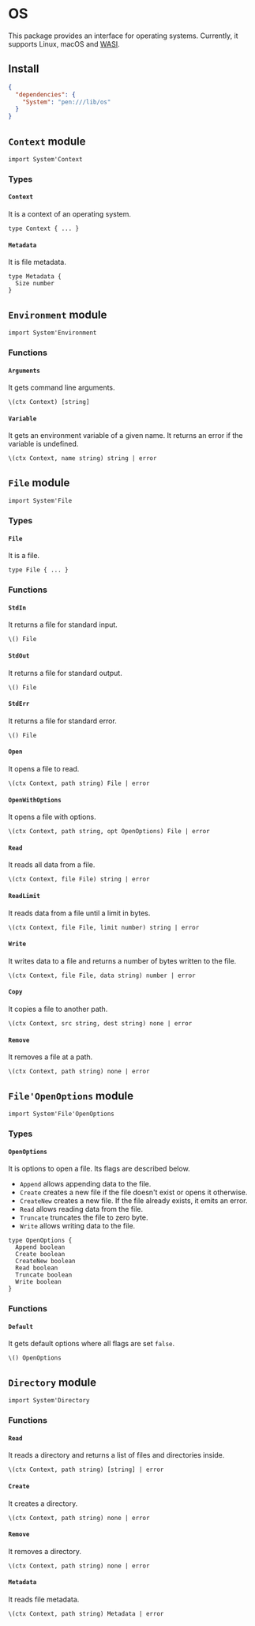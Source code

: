 # OS

This package provides an interface for operating systems. Currently, it supports Linux, macOS and [WASI](https://wasi.dev).

## Install

```json
{
  "dependencies": {
    "System": "pen:///lib/os"
  }
}
```

## `Context` module

```pen
import System'Context
```

### Types

#### `Context`

It is a context of an operating system.

```pen
type Context { ... }
```

#### `Metadata`

It is file metadata.

```pen
type Metadata {
  Size number
}
```

## `Environment` module

```pen
import System'Environment
```

### Functions

#### `Arguments`

It gets command line arguments.

```pen
\(ctx Context) [string]
```

#### `Variable`

It gets an environment variable of a given name. It returns an error if the variable is undefined.

```pen
\(ctx Context, name string) string | error
```

## `File` module

```pen
import System'File
```

### Types

#### `File`

It is a file.

```pen
type File { ... }
```

### Functions

#### `StdIn`

It returns a file for standard input.

```pen
\() File
```

#### `StdOut`

It returns a file for standard output.

```pen
\() File
```

#### `StdErr`

It returns a file for standard error.

```pen
\() File
```

#### `Open`

It opens a file to read.

```pen
\(ctx Context, path string) File | error
```

#### `OpenWithOptions`

It opens a file with options.

```pen
\(ctx Context, path string, opt OpenOptions) File | error
```

#### `Read`

It reads all data from a file.

```pen
\(ctx Context, file File) string | error
```

#### `ReadLimit`

It reads data from a file until a limit in bytes.

```pen
\(ctx Context, file File, limit number) string | error
```

#### `Write`

It writes data to a file and returns a number of bytes written to the file.

```pen
\(ctx Context, file File, data string) number | error
```

#### `Copy`

It copies a file to another path.

```pen
\(ctx Context, src string, dest string) none | error
```

#### `Remove`

It removes a file at a path.

```pen
\(ctx Context, path string) none | error
```

## `File'OpenOptions` module

```pen
import System'File'OpenOptions
```

### Types

#### `OpenOptions`

It is options to open a file. Its flags are described below.

- `Append` allows appending data to the file.
- `Create` creates a new file if the file doesn't exist or opens it otherwise.
- `CreateNew` creates a new file. If the file already exists, it emits an error.
- `Read` allows reading data from the file.
- `Truncate` truncates the file to zero byte.
- `Write` allows writing data to the file.

```pen
type OpenOptions {
  Append boolean
  Create boolean
  CreateNew boolean
  Read boolean
  Truncate boolean
  Write boolean
}
```

### Functions

#### `Default`

It gets default options where all flags are set `false`.

```pen
\() OpenOptions
```

## `Directory` module

```pen
import System'Directory
```

### Functions

#### `Read`

It reads a directory and returns a list of files and directories inside.

```pen
\(ctx Context, path string) [string] | error
```

#### `Create`

It creates a directory.

```pen
\(ctx Context, path string) none | error
```

#### `Remove`

It removes a directory.

```pen
\(ctx Context, path string) none | error
```

#### `Metadata`

It reads file metadata.

```pen
\(ctx Context, path string) Metadata | error
```
